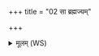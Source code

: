 +++
title = "02 सा ब्रह्मज्यम्"

+++
<details><summary>मूलम् (WS)</summary>

सा ब्रह्मज्यं ब्रह्मगव्यादीयमाना मृत्योः पड्बिष आ द्यति ॥ २ ॥
</details>